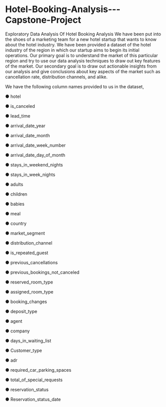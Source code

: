 # Hotel-Booking-Analysis---Capstone-Project
Exploratory Data Analysis Of Hotel Booking Analysis
We have been put into the shoes of a marketing team for a new hotel startup that wants to know about the hotel industry. We have been provided a dataset of the hotel industry of the region in which our startup aims to begin its initial operations. Our primary goal is to understand the market of this particular region and try to use our data analysis techniques to draw out key features of the market. Our secondary goal is to draw out actionable insights from our analysis and give conclusions about key aspects of the market such as cancellation rate, distribution channels, and alike.


We have the following column names provided to us in the dataset,

●	hotel

●	is_canceled

●	lead_time

●	arrival_date_year

●	arrival_date_month

●	arrival_date_week_number

●	arrival_date_day_of_month

●	stays_in_weekend_nights

●	stays_in_week_nights

●	adults

●	children

●	babies

●	meal

●	country

●	market_segment

●	distribution_channel

●	is_repeated_guest

●	previous_cancellations

●	previous_bookings_not_canceled

●	reserved_room_type

●	assigned_room_type

●	booking_changes

●	deposit_type

●	agent

●	company

●	days_in_waiting_list

●	Customer_type

●	adr

●	required_car_parking_spaces

●	total_of_special_requests

●	reservation_status

●	Reservation_status_date

